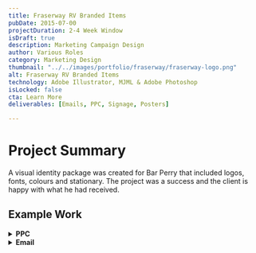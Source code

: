 ```yaml
---
title: Fraserway RV Branded Items
pubDate: 2015-07-00
projectDuration: 2-4 Week Window
isDraft: true
description: Marketing Campaign Design
author: Various Roles
category: Marketing Design
thumbnail: "../../images/portfolio/fraserway/fraserway-logo.png"
alt: Fraserway RV Branded Items
technology: Adobe Illustrator, MJML & Adobe Photoshop
isLocked: false
cta: Learn More
deliverables: [Emails, PPC, Signage, Posters]

---
```

 
# Project Summary
A visual identity package was created for Bar Perry that included logos, fonts, colours and stationary. The project was a success and the client is happy with what he had received.

## Example Work
<details>
<summary><strong>PPC</strong></summary>
<p><img class="portfolio-images" src="/images/portfolio/fraserway/newsprint.png"  alt="Newsprint Ad" width="100%" height="100%"></p>

### Project Goal
<p>Designing a newsprint ad that will support driving traffic to the dealership.</p> 

### Project Role
<p>Graphic Designer</p> 

### Key Learnings
<ul><li>Double check that the blacks are are set to pure black. Rich black may oversaturate the newsprint medium with ink causing it to smear all over the ad.</li></ul>
</details>

<details>
<summary><strong>Email</strong></summary>

<p><div class="video-container" align="center">
<iframe style="aspect-ratio: 16/9" width="100%" src="https://www.youtube.com/embed/4zpVCo7t_xM?si=73lB1-qhlHISVdaO" title="YouTube video player" title="YouTube video player" frameborder="0" allow="accelerometer; autoplay; clipboard-write; encrypted-media; gyroscope; picture-in-picture; web-share" allowfullscreen></iframe>
</div>
</p>

### Project Goal
<p>Create a series of short RV rental promotional video and establish new standards for video production.</p> 

### Project Role
<p>Producer & Scriptwriter</p> 

### Key Learnings
<ul><li>Creating a base script template first that allows you to quickly swap out keywords and re-use scenes.</li></ul>
<ul><li>The base script will help formulate and generate a shot list</li></ul>
</details>




